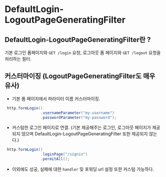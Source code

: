 # DefaultLogin-LogoutPageGeneratingFilter

## DefaultLogin-LogoutPageGeneratingFilter란 ?
기본 로그인 폼페이지와 `GET /login` 요청, 로그아웃 폼 페이지와 `GET /logout` 요청을 처리하는 필터.

## 커스터마이징 (LogoutPageGeneratingFilter도 매우 유사)
- 기본 폼 페이지에서 파라미터 이름 커스터마이징.
```java
 http.formLogin()
                .usernameParameter("my-username")
                .passwordParameter("my-password");
```
- 커스텀한 로그인 페이지로 연결. (기본 제공해주는 로그인, 로그아웃 페이지가 제공되지 않으며 DefaultLogin-LogoutPageGeneratingFilter 또한 제공되지 않는다.)
```java
 http.formLogin()
                .loginPage("/signin")
                .permitAll();
```
- 이외에도 성공, 실패에 대한 `handler` 및 포워딩 url 설정 또한 커스텀 가능하다.  
